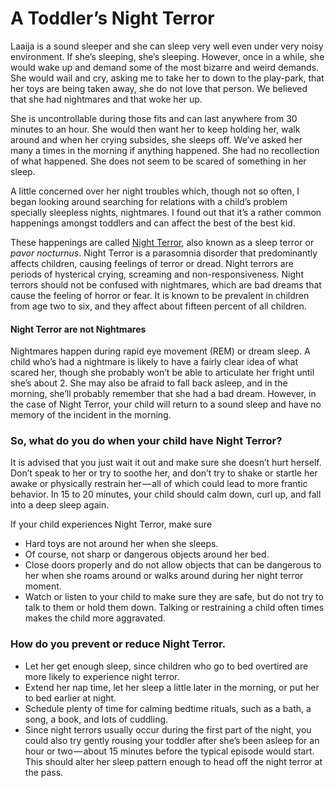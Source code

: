# A Toddler’s Night Terror

Laaija is a sound sleeper and she can sleep very well even under very noisy environment. If she’s sleeping, she’s sleeping. However, once in a while, she would wake up and demand some of the most bizarre and weird demands. She would wail and cry, asking me to take her to down to the play-park, that her toys are being taken away, she do not love that person. We believed that she had nightmares and that woke her up.

She is uncontrollable during those fits and can last anywhere from 30 minutes to an hour. She would then want her to keep holding her, walk around and when her crying subsides, she sleeps off. We’ve asked her many a times in the morning if anything happened. She had no recollection of what happened. She does not seem to be scared of something in her sleep.

A little concerned over her night troubles which, though not so often, I began looking around searching for relations with a child’s problem specially sleepless nights, nightmares. I found out that it’s a rather common happenings amongst toddlers and can affect the best of the best kid.

These happenings are called [Night Terror](http://en.wikipedia.org/wiki/Night_terror), also known as a sleep terror or _pavor nocturnus_. Night Terror is a parasomnia disorder that predominantly affects children, causing feelings of terror or dread. Night terrors are periods of hysterical crying, screaming and non-responsiveness. Night terrors should not be confused with nightmares, which are bad dreams that cause the feeling of horror or fear. It is known to be prevalent in children from age two to six, and they affect about fifteen percent of all children.

#### Night Terror are not Nightmares

Nightmares happen during rapid eye movement (REM) or dream sleep. A child who’s had a nightmare is likely to have a fairly clear idea of what scared her, though she probably won’t be able to articulate her fright until she’s about 2. She may also be afraid to fall back asleep, and in the morning, she’ll probably remember that she had a bad dream. However, in the case of Night Terror, your child will return to a sound sleep and have no memory of the incident in the morning.

### So, what do you do when your child have Night Terror?

It is advised that you just wait it out and make sure she doesn’t hurt herself. Don’t speak to her or try to soothe her, and don’t try to shake or startle her awake or physically restrain her — all of which could lead to more frantic behavior. In 15 to 20 minutes, your child should calm down, curl up, and fall into a deep sleep again.

If your child experiences Night Terror, make sure

- Hard toys are not around her when she sleeps.
- Of course, not sharp or dangerous objects around her bed.
- Close doors properly and do not allow objects that can be dangerous to her when she roams around or walks around during her night terror moment.
- Watch or listen to your child to make sure they are safe, but do not try to talk to them or hold them down. Talking or restraining a child often times makes the child more aggravated.

### How do you prevent or reduce Night Terror.

- Let her get enough sleep, since children who go to bed overtired are more likely to experience night terror.
- Extend her nap time, let her sleep a little later in the morning, or put her to bed earlier at night.
- Schedule plenty of time for calming bedtime rituals, such as a bath, a song, a book, and lots of cuddling.
- Since night terrors usually occur during the first part of the night, you could also try gently rousing your toddler after she’s been asleep for an hour or two — about 15 minutes before the typical episode would start. This should alter her sleep pattern enough to head off the night terror at the pass.
